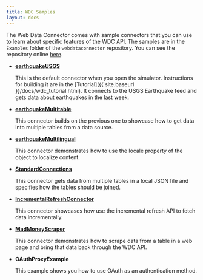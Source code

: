 ```yaml
---
title: WDC Samples
layout: docs
---
```


The Web Data Connector comes with sample connectors that you can use to learn about specific features of the WDC API.
The samples are in the `Examples` folder of the `webdataconnector` repository. You can see the repository
online [here](https://github.com/evisions/webdataconnector/tree/master).

-   **[earthquakeUSGS](https://evisions.github.io/webdataconnector/Examples/html/earthquakeUSGS.html)**

    This is the default connector when you open the simulator. Instructions for building it are in the [Tutorial]({{ site.baseurl }}/docs/wdc_tutorial.html). It connects to the USGS Earthquake feed and gets data about earthquakes in the last week.

-   **[earthquakeMultitable](https://evisions.github.io/webdataconnector/Examples/html/earthquakeMultitable.html)**

    This connector builds on the previous one to showcase how to get data into multiple tables from a data source.

-   **[earthquakeMultilingual](https://evisions.github.io/webdataconnector/Examples/html/earthquakeMultilingual.html)**

    This connector demonstrates how to use the locale property of the object to localize content.

-   **[StandardConnections](https://evisions.github.io/webdataconnector/Examples/html/StandardConnectionsExample.html)**

    This connector gets data from multiple tables in a local JSON file and specifies how the tables should be joined.

-   **[IncrementalRefreshConnector](https://evisions.github.io/webdataconnector/docs/wdc_samples.html)**

    This connector showcases how use the incremental refresh API to fetch data incrementally.

-   **[MadMoneyScraper](https://evisions.github.io/webdataconnector/Examples/html/MadMoneyScraper.html)**

    This connector demonstrates how to scrape data from a table in a web page and bring that data back through
    the WDC API.

-   **OAuthProxyExample**

    This example shows you how to use OAuth as an authentication method.

